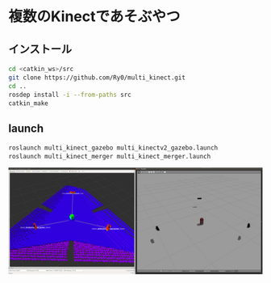# 複数のKinectであそぶやつ
## インストール

```bash
cd <catkin_ws>/src
git clone https://github.com/Ry0/multi_kinect.git
cd ..
rosdep install -i --from-paths src
catkin_make
```

## launch

```bash
roslaunch multi_kinect_gazebo multi_kinectv2_gazebo.launch
roslaunch multi_kinect_merger multi_kinect_merger.launch
```

![img](.image/3kinect.jpg)